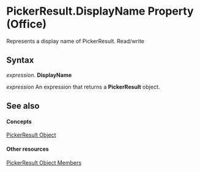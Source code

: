 
# PickerResult.DisplayName Property (Office)

Represents a display name of PickerResult. Read/write


## Syntax

 _expression_. **DisplayName**

 _expression_ An expression that returns a **PickerResult** object.


## See also


#### Concepts


[PickerResult Object](5229d2ad-a32e-a864-9de4-dc651199ff58.md)
#### Other resources


[PickerResult Object Members](3d04c242-a306-c3f6-34e4-6c5a590a369f.md)